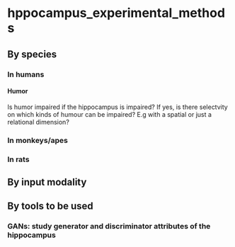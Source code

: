 # hppocampus_experimental_methods

## By species 
### In humans
#### Humor
Is humor impaired if the hippocampus is impaired?
If yes, is there selectvity on which kinds of humour can be impaired? E.g with a spatial or just a relational dimension?


#### 



### In monkeys/apes

### In rats



## By input modality



## By tools to be used
### GANs: study generator and discriminator attributes of the hippocampus
